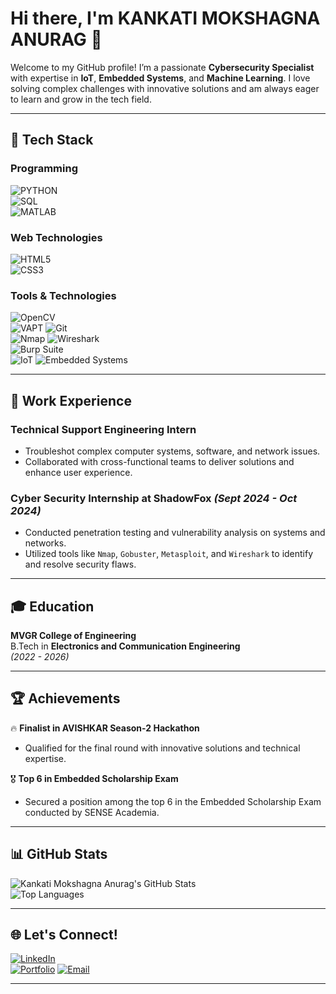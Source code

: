 # Hi there, I'm **KANKATI MOKSHAGNA ANURAG** 👋

Welcome to my GitHub profile! I’m a passionate **Cybersecurity Specialist**   with expertise in **IoT**, **Embedded Systems**, and **Machine Learning**. I love solving complex challenges with innovative solutions and am always eager to learn and grow in the tech field.

---

## 🚀 **Tech Stack**

### **Programming**  
![PYTHON](https://img.shields.io/badge/PYTHON-3776AB?style=for-the-badge&logo=python&logoColor=white)  
![SQL](https://img.shields.io/badge/SQL-4479A1?style=for-the-badge&logo=postgresql&logoColor=white)  
![MATLAB](https://img.shields.io/badge/MATLAB-0076A8?style=for-the-badge&logo=mathworks&logoColor=white&logo=python)

### **Web Technologies**  
![HTML5](https://img.shields.io/badge/HTML5-E34F26?style=for-the-badge&logo=html5&logoColor=white)  
![CSS3](https://img.shields.io/badge/CSS3-1572B6?style=for-the-badge&logo=css3&logoColor=white)

### **Tools & Technologies**  
![OpenCV](https://img.shields.io/badge/OPENCV-5C3EE8?style=for-the-badge&logo=opencv&logoColor=white)  
![VAPT](https://img.shields.io/badge/VAPT-000000?style=for-the-badge&logo=security&logoColor=white&logo=python)
![Git](https://img.shields.io/badge/GIT-F05032?style=for-the-badge&logo=git&logoColor=white)  
![Nmap](https://img.shields.io/badge/NMAP-0E8A16?style=for-the-badge&logo=nmap&logoColor=white&logo=eye) 
![Wireshark](https://img.shields.io/badge/WIRESHARK-1679A7?style=for-the-badge&logo=wireshark&logoColor=white)  
![Burp Suite](https://img.shields.io/badge/BURP_SUITE-FF6600?style=for-the-badge&logo=burpsuite&logoColor=white)  
![IoT](https://img.shields.io/badge/IOT-1E4F72?style=for-the-badge&logo=internet-of-things&logoColor=white&logo=wifi)
![Embedded Systems](https://img.shields.io/badge/EMBEDDED_SYSTEMS-003B6F?style=for-the-badge&logo=stmicroelectronics&logoColor=white)

---

## 💼 **Work Experience**

### **Technical Support Engineering Intern**  
- Troubleshot complex computer systems, software, and network issues.  
- Collaborated with cross-functional teams to deliver solutions and enhance user experience.

### **Cyber Security Internship at ShadowFox** _(Sept 2024 - Oct 2024)_  
- Conducted penetration testing and vulnerability analysis on systems and networks.  
- Utilized tools like `Nmap`, `Gobuster`, `Metasploit`, and `Wireshark` to identify and resolve security flaws.

---

## 🎓 **Education**

**MVGR College of Engineering**  
B.Tech in **Electronics and Communication Engineering**  
_(2022 - 2026)_

---

## 🏆 **Achievements**

🔥 **Finalist in AVISHKAR Season-2 Hackathon**  
- Qualified for the final round with innovative solutions and technical expertise.

🎖️ **Top 6 in Embedded Scholarship Exam**  
- Secured a position among the top 6 in the Embedded Scholarship Exam conducted by SENSE Academia.

---

## 📊 **GitHub Stats**

![Kankati Mokshagna Anurag's GitHub Stats](https://github-readme-stats.vercel.app/api?username=MokshagnaAnurag&show_icons=true&theme=dark)  
![Top Languages](https://github-readme-stats.vercel.app/api/top-langs/?username=MokshagnaAnurag&layout=compact&theme=dark)

---

## 🌐 **Let's Connect!**

[![LinkedIn](https://img.shields.io/badge/-LinkedIn-05122A?style=flat&logo=linkedin)](https://linkedin.com/in/kankati-mokshagna-anurag)  
[![Portfolio](https://img.shields.io/badge/-Portfolio-05122A?style=flat&logo=google-chrome&logoColor=white)](https://mokshagnaanurag.github.io/Portfolio/)
[![Email](https://img.shields.io/badge/-Email-05122A?style=flat&logo=gmail)](mailto:kankati.mokshagnaanurag@gmail.com)

---
